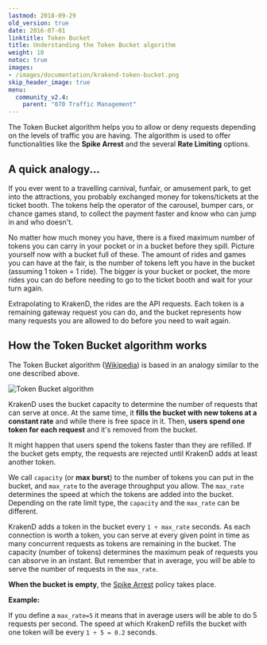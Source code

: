 ```yaml
---
lastmod: 2018-09-29
old_version: true
date: 2016-07-01
linktitle: Token Bucket
title: Understanding the Token Bucket algorithm
weight: 10
notoc: true
images:
- /images/documentation/krakend-token-bucket.png
skip_header_image: true
menu:
  community_v2.4:
    parent: "070 Traffic Management"
---
```


The Token Bucket algorithm helps you to allow or deny requests depending on the levels of traffic you are having. The algorithm is used to offer functionalities like the **Spike Arrest** and the several **Rate Limiting** options.

## A quick analogy...

If you ever went to a travelling carnival, funfair, or amusement park, to get into the attractions, you probably exchanged money for tokens/tickets at the ticket booth. The tokens help the operator of the carousel, bumper cars, or chance games stand, to collect the payment faster and know who can jump in and who doesn't.

No matter how much money you have, there is a fixed maximum number of tokens you can carry in your pocket or in a bucket before they spill. Picture yourself now with a bucket full of these. The amount of rides and games you can have at the fair, is the number of tokens left you have in the bucket (assuming 1 token = 1 ride). The bigger is your bucket or pocket, the more rides you can do before needing to go to the ticket booth and wait for your turn again.

Extrapolating to KrakenD, the rides are the API requests. Each token is a remaining gateway request you can do, and the bucket represents how many requests you are allowed to do before you need to wait again.

## How the Token Bucket algorithm works
The Token Bucket algorithm ([Wikipedia](https://en.wikipedia.org/wiki/Token_bucket)) is based in an analogy similar to the one described above.

![Token Bucket algorithm](/images/documentation/krakend-token-bucket.png)

KrakenD uses the bucket capacity to determine the number of requests that can serve at once. At the same time, it **fills the bucket with new tokens at a constant rate** and while there is free space in it. Then, **users spend one token for each request** and it's removed from the bucket.

It might happen that users spend the tokens faster than they are refilled. If the bucket gets empty, the requests are rejected until KrakenD adds at least another token.

We call `capacity` (or **max burst**) to the number of tokens you can put in the bucket, and `max_rate` to the average throughput you allow. The `max_rate` determines the speed at which the tokens are added into the bucket. Depending on the rate limit type, the `capacity` and the `max_rate` can be different.

KrakenD adds a token in the bucket every `1 ÷ max_rate` seconds. As each connection is worth a token, you can serve at every given point in time as many concurrent requests as tokens are remaining in the bucket. The capacity (number of tokens) determines the maximum peak of requests you can absorve in an instant. But remember that in average, you will be able to serve the number of requests in the `max_rate`.

**When the bucket is empty**, the [Spike Arrest](/docs/v2.4/throttling/spike-arrest/) policy takes place.

**Example:**

If you define a `max_rate=5` it means that in average users will be able to do 5 requests per second. The speed at which KrakenD refills the bucket with one token will be every `1 ÷ 5 = 0.2` seconds.